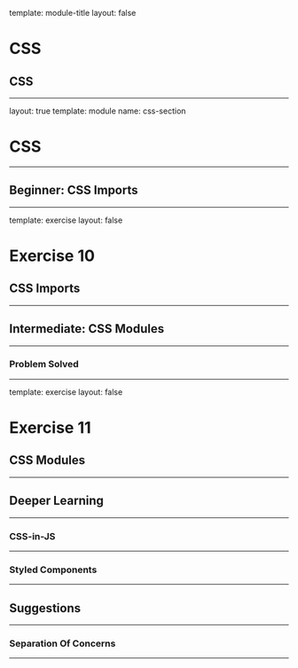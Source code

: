 
template: module-title
layout: false

# CSS
## CSS

---

layout: true
template: module
name: css-section

# CSS

---

## Beginner: CSS Imports

---
template: exercise
layout: false

# Exercise 10
## CSS Imports

---

## Intermediate: CSS Modules

---

### Problem Solved

---
template: exercise
layout: false

# Exercise 11
## CSS Modules

---

## Deeper Learning

---

### CSS-in-JS

---

### Styled Components

---

## Suggestions

---

### Separation Of Concerns

---

